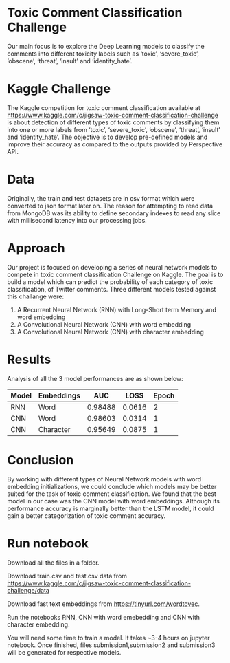 # Toxic Comment Classification Challenge

Our main focus is to explore the Deep Learning models to classify the comments into different toxicity labels such as ‘toxic’, ‘severe_toxic’, ‘obscene’, ‘threat’, ‘insult’ and ‘identity_hate’.

# Kaggle Challenge

The Kaggle competition for toxic comment classification available at https://www.kaggle.com/c/jigsaw-toxic-comment-classification-challenge is about detection of different types of toxic comments by classifying them into one or more labels from ‘toxic’, ‘severe_toxic’, ‘obscene’, ‘threat’, ‘insult’ and ‘identity_hate’.
The objective is to develop pre-defined models and improve their accuracy as compared to the outputs provided by Perspective API.

# Data

Originally, the train and test datasets are in csv format which were converted to json format later on.
The reason for attempting to read data from MongoDB was its ability to define secondary indexes to read any slice with millisecond latency into our processing jobs.

# Approach

Our project is focused on developing a series of neural network models to compete in toxic comment classification Challenge on Kaggle. 
The goal is to build a model which can predict the probability of each category of toxic classification, of Twitter comments. 
Three different models tested against this challange were:
1. A Recurrent Neural Network (RNN) with Long-Short term Memory and word embedding 
2. A Convolutional Neural Network (CNN) with word embedding
3. A Convolutional Neural Network (CNN) with character embedding


# Results

Analysis of all the 3 model performances are as shown below:

Model | Embeddings | AUC | LOSS | Epoch
--- | --- | --- | --- | ---
RNN | Word | 0.98488 | 0.0616 | 2
CNN | Word | 0.98603 | 0.0314 | 1
CNN | Character | 0.95649 | 0.0875 | 1

# Conclusion

By working with different types of Neural Network models with word embedding initializations, we could conclude which models may be better suited for the task of toxic comment classification. We found that the best model in our case was the CNN model with word embeddings. Although its performance accuracy is marginally better than the LSTM model, it could gain a better categorization of toxic comment accuracy. 

# Run notebook

Download all the files in a folder.

Download train.csv and test.csv data from https://www.kaggle.com/c/jigsaw-toxic-comment-classification-challenge/data

Download fast text embeddings from https://tinyurl.com/wordtovec.

Run the notebooks RNN, CNN with word emebedding and CNN with character embedding.

You will need some time to train a model. It takes ~3-4 hours on jupyter notebook. 
Once finished, files submission1,submission2 and submission3 will be generated for respective models.




